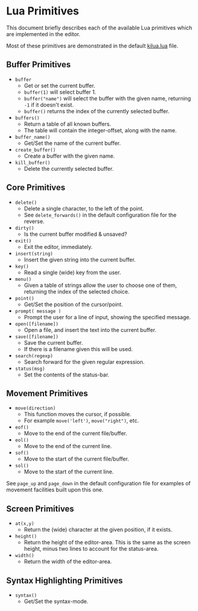 # Lua Primitives

This document briefly describes each of the available Lua primitives
which are implemented in the editor.

Most of these primitives are demonstrated in the default [kilua.lua](https://github.com/skx/kilua/blob/master/kilua.lua) file.



## Buffer Primitives

* `buffer`
    * Get or set the current buffer.
    * `buffer(1)` will select buffer 1.
    * `buffer("name")` will select the buffer with the given name, returning `-1` if it doesn't exist.
    * `buffer()` returns the index of the currently selected buffer.
* `buffers()`
    * Return a table of all known buffers.
    * The table will contain the integer-offset, along with the name.
* `buffer_name()`
    * Get/Set the name of the current buffer.
* `create_buffer()`
    * Create a buffer with the given name.
* `kill_buffer()`
    * Delete the currently selected buffer.



## Core Primitives

* `delete()`
    * Delete a single character, to the left of the point.
    * See `delete_forwards()` in the default configuration file for the reverse.
* `dirty()`
    * Is the current buffer modified & unsaved?
* `exit()`
    * Exit the editor, immediately.
* `insert(string)`
    * Insert the given string into the current buffer.
* `key()`
    * Read a single (wide) key from the user.
* `menu()`
    * Given a table of strings allow the user to choose one of them, returning the index of the selected choice.
* `point()`
    * Get/Set the position of the cursor/point.
* `prompt( message )`
    * Prompt the user for a line of input, showing the specified message.
* `open([filename])`
    * Open a file, and insert the text into the current buffer.
* `save([filename])`
    * Save the current buffer.
    * If there is a filename given this will be used.
* `search(regexp)`
    * Search forward for the given regular expression.
* `status(msg)`
    * Set the contents of the status-bar.



## Movement Primitives

* `move(direction)`
    * This function moves the cursor, if possible.
    * For example `move('left')`, `move("right")`, etc.
* `eof()`
    * Move to the end of the current file/buffer.
* `eol()`
    * Move to the end of the current line.
* `sof()`
    * Move to the start of the current file/buffer.
* `sol()`
    * Move to the start of the current line.

See `page_up` and `page_down` in the default configuration file for examples
of movement facilities built upon this one.


## Screen Primitives

* `at(x,y)`
    * Return the (wide) character at the given position, if it exists.
* `height()`
    * Return the height of the editor-area.  This is the same as the screen height, minus two lines to account for the status-area.
* `width()`
    * Return the width of the editor-area.



## Syntax Highlighting Primitives

* `syntax()`
    * Get/Set the syntax-mode.
